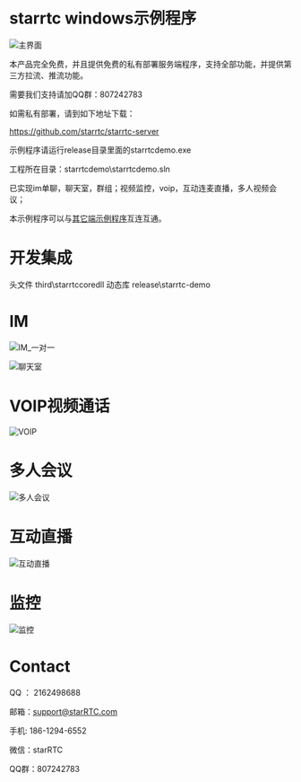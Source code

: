 # starrtc windows示例程序


![主界面](assets/主界面.png)

本产品完全免费，并且提供免费的私有部署服务端程序，支持全部功能，并提供第三方拉流、推流功能。

需要我们支持请加QQ群：807242783

如需私有部署，请到如下地址下载：

https://github.com/starrtc/starrtc-server


示例程序请运行release目录里面的starrtcdemo.exe

工程所在目录：starrtcdemo\starrtcdemo.sln

已实现im单聊，聊天室，群组；视频监控，voip，互动连麦直播，多人视频会议；


本示例程序可以与[其它端示例程序](https://docs.starrtc.com/en/download/)互连互通。

开发集成
====
头文件 third\starrtccoredll
动态库 release\starrtc-demo

IM
====
![IM_一对一](assets/IM_一对一.png)

![聊天室](assets/聊天室.png)

VOIP视频通话
====
![VOIP](assets/VOIP.png)


多人会议
====
![多人会议](assets/多人会议.png)


互动直播
====
![互动直播](assets/互动直播.png)


监控
====
![监控](assets/监控.png)

Contact
=====
QQ ： 2162498688

邮箱：<a href="mailto:support@starRTC.com">support@starRTC.com</a>

手机: 186-1294-6552

微信：starRTC

QQ群：807242783
